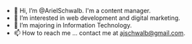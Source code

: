 - 👋 Hi, I’m @ArielSchwalb. I'm a content manager.
- 👀 I’m interested in web development and digital marketing.
- 🌱 I’m majoring in Information Technology.
- 📫 How to reach me ... contact me at ajschwalb@gmail.com.

<!---
ArielSchwalb/ArielSchwalb is a ✨ special ✨ repository because its `README.md` (this file) appears on your GitHub profile.
You can click the Preview link to take a look at your changes.
--->
